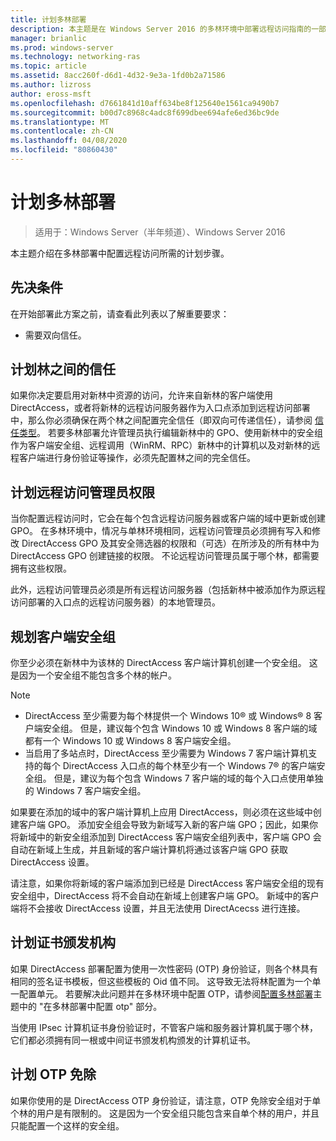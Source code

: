 ```yaml
---
title: 计划多林部署
description: 本主题是在 Windows Server 2016 的多林环境中部署远程访问指南的一部分。
manager: brianlic
ms.prod: windows-server
ms.technology: networking-ras
ms.topic: article
ms.assetid: 8acc260f-d6d1-4d32-9e3a-1fd0b2a71586
ms.author: lizross
author: eross-msft
ms.openlocfilehash: d7661841d10aff634be8f125640e1561ca9490b7
ms.sourcegitcommit: b00d7c8968c4adc8f699dbee694afe6ed36bc9de
ms.translationtype: MT
ms.contentlocale: zh-CN
ms.lasthandoff: 04/08/2020
ms.locfileid: "80860430"
---
```

# <a name="plan-a-multi-forest-deployment"></a>计划多林部署

>适用于：Windows Server（半年频道）、Windows Server 2016

本主题介绍在多林部署中配置远程访问所需的计划步骤。  
  
## <a name="prerequisites"></a>先决条件  
在开始部署此方案之前，请查看此列表以了解重要要求：  
  
-   需要双向信任。  
  
## <a name="plan-trust-between-forests"></a>计划林之间的信任  
如果你决定要启用对新林中资源的访问，允许来自新林的客户端使用 DirectAccess，或者将新林的远程访问服务器作为入口点添加到远程访问部署中，那么你必须确保在两个林之间配置完全信任（即双向可传递信任），请参阅 [信任类型](https://technet.microsoft.com/library/cc775736.aspx)。 若要多林部署允许管理员执行编辑新林中的 GPO、使用新林中的安全组作为客户端安全组、远程调用（WinRM、RPC）新林中的计算机以及对新林的远程客户端进行身份验证等操作，必须先配置林之间的完全信任。  
  
## <a name="plan-remote-access-administrator-permissions"></a>计划远程访问管理员权限  
当你配置远程访问时，它会在每个包含远程访问服务器或客户端的域中更新或创建 GPO。 在多林环境中，情况与单林环境相同，远程访问管理员必须拥有写入和修改 DirectAccess GPO 及其安全筛选器的权限和（可选）在所涉及的所有林中为 DirectAccess GPO 创建链接的权限。 不论远程访问管理员属于哪个林，都需要拥有这些权限。  
  
此外，远程访问管理员必须是所有远程访问服务器（包括新林中被添加作为原远程访问部署的入口点的远程访问服务器）的本地管理员。  
  
## <a name="plan-client-security-groups"></a><a name="ClientSG"></a>规划客户端安全组  
你至少必须在新林中为该林的 DirectAccess 客户端计算机创建一个安全组。 这是因为一个安全组不能包含多个林的帐户。  
  
> [!NOTE]  
> -   DirectAccess 至少需要为每个林提供一个 Windows 10&reg; 或 Windows&reg; 8 客户端安全组。 但是，建议每个包含 Windows 10 或 Windows 8 客户端的域都有一个 Windows 10 或 Windows 8 客户端安全组。  
> -   当启用了多站点时，DirectAccess 至少需要为 Windows 7 客户端计算机支持的每个 DirectAccess 入口点的每个林至少有一个 Windows 7&reg; 的客户端安全组。 但是，建议为每个包含 Windows 7 客户端的域的每个入口点使用单独的 Windows 7 客户端安全组。  
>   
> 如果要在添加的域中的客户端计算机上应用 DirectAccess，则必须在这些域中创建客户端 GPO。 添加安全组会导致为新域写入新的客户端 GPO；因此，如果你将新域中的新安全组添加到 DirectAccess 客户端安全组列表中，客户端 GPO 会自动在新域上生成，并且新域的客户端计算机将通过该客户端 GPO 获取 DirectAccess 设置。  
>   
> 请注意，如果你将新域的客户端添加到已经是 DirectAccess 客户端安全组的现有安全组中，DirectAccess 将不会自动在新域上创建客户端 GPO。 新域中的客户端将不会接收 DirectAccess 设置，并且无法使用 DirectAcecss 进行连接。  
  
## <a name="plan-certification-authorities"></a>计划证书颁发机构  
如果 DirectAccess 部署配置为使用一次性密码 (OTP) 身份验证，则各个林具有相同的签名证书模板，但这些模板的 Oid 值不同。 这导致无法将林配置为一个单一配置单元。 若要解决此问题并在多林环境中配置 OTP，请参阅[配置多林部署](Configure-a-Multi-Forest-Deployment.md)主题中的 "在多林部署中配置 otp" 部分。  
  
当使用 IPsec 计算机证书身份验证时，不管客户端和服务器计算机属于哪个林，它们都必须拥有同一根或中间证书颁发机构颁发的计算机证书。  
  
## <a name="plan-otp-exemptions"></a>计划 OTP 免除  
如果你使用的是 DirectAccess OTP 身份验证，请注意，OTP 免除安全组对于单个林的用户是有限制的。 这是因为一个安全组只能包含来自单个林的用户，并且只能配置一个这样的安全组。  
  


